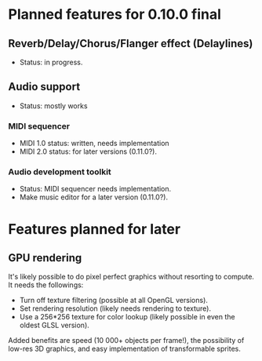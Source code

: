 # Planned features for 0.10.0 final

## Reverb/Delay/Chorus/Flanger effect (Delaylines) 

* Status: in progress.

## Audio support

* Status: mostly works

### MIDI sequencer

* MIDI 1.0 status: written, needs implementation
* MIDI 2.0 status: for later versions (0.11.0?).

### Audio development toolkit

* Status: MIDI sequencer needs implementation.
* Make music editor for a later version (0.11.0?).

# Features planned for later

## GPU rendering

It's likely possible to do pixel perfect graphics without resorting to compute. It needs the followings:

* Turn off texture filtering (possible at all OpenGL versions).
* Set rendering resolution (likely needs rendering to texture).
* Use a 256*256 texture for color lookup (likely possible in even the oldest GLSL version).

Added benefits are speed (10 000+ objects per frame!), the possibility of low-res 3D graphics, and easy implementation of transformable sprites.